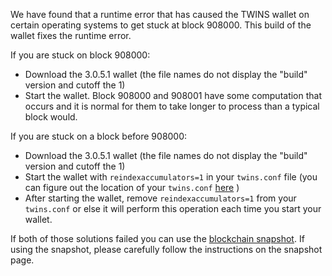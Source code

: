 We have found that a runtime error that has caused the TWINS wallet on certain operating systems to get stuck at block 908000. This build of the wallet fixes the runtime error.

If you are stuck on block 908000:
- Download the 3.0.5.1 wallet (the file names do not display the "build" version and cutoff the 1)
- Start the wallet. Block 908000 and 908001 have some computation that occurs and it is normal for them to take longer to process than a typical block would.

If you are stuck on a block before 908000:
- Download the 3.0.5.1 wallet (the file names do not display the "build" version and cutoff the 1)
- Start the wallet with `reindexaccumulators=1` in your `twins.conf` file (you can figure out the location of your `twins.conf` [here](https://twins.freshdesk.com/support/solutions/articles/30000004664-where-are-my-wallet-dat-blockchain-and-configuration-conf-files-located-) )
- After starting the wallet, remove `reindexaccumulators=1` from your `twins.conf` or else it will perform this operation each time you start your wallet.

If both of those solutions failed you can use the [blockchain snapshot](http://178.254.23.111/~pub/TWINS/Daily-Snapshots-Html/TWINS-Daily-Snapshots.html). If using the snapshot, please carefully follow the instructions on the snapshot page.